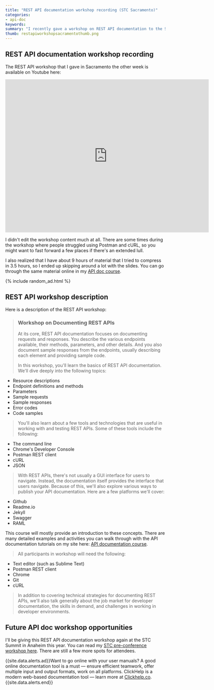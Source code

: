 ```yaml
---
title: "REST API documentation workshop recording (STC Sacramento)"
categories:
- api-doc
keywords:
summary: "I recently gave a workshop on REST API documentation to the STC Sacramento chapter. The workshop is about 3.5 hrs long and covers a lot of the concepts that I detail in my API doc course. In the workshop I first show you how to use a REST API like a developer. We then walk through common sections in API documentation, especially reference topics. Finally I give a tour of API documentation publishing tools."
thumb: restapiworkshopsacramentothumb.png
---
```


## REST API documentation workshop recording

The REST API workshop that I gave in Sacramento the other week is available on Youtube here:

<iframe width="640" height="480" src="https://www.youtube.com/embed/GerbihyUpdo" frameborder="0" allowfullscreen></iframe>

I didn't edit the workshop content much at all. There are some times during the workshop where people struggled using Postman and cURL, so you might want to fast forward a few places if there's an extended lull.

I also realized that I have about 9 hours of material that I tried to compress in 3.5 hours, so I ended up skipping around a lot with the slides. You can go through the same material online in my [API doc course](https://idratherbewriting.com/learnapidoc/).

{% include random_ad.html %}

## REST API workshop description

Here is a description of the REST API workshop:

> <h3>Workshop on Documenting REST APIs</h3>
>
>At its core, REST API documentation focuses on documenting requests and responses. You describe the various endpoints available, their methods, parameters, and other details. And you also document sample responses from the endpoints, usually describing each element and providing sample code.
>
>In this workshop, you'll learn the basics of REST API documentation. We'll dive deeply into the following topics:
>
* Resource descriptions
* Endpoint definitions and methods
* Parameters
* Sample requests
* Sample responses
* Error codes
* Code samples
>
>You'll also learn about a few tools and technologies that are useful in working with and testing REST APIs. Some of these tools include the following:
>
* The command line
* Chrome's Developer Console
* Postman REST client
* cURL
* JSON
>
>With REST APIs, there's not usually a GUI interface for users to navigate. Instead, the documentation itself provides the interface that users navigate. Because of this, we'll also explore various ways to publish your API documentation. Here are a few platforms we'll cover:
>
* Github
* Readme.io
* Jekyll
* Swagger
* RAML
>
This course will mostly provide an introduction to these concepts. There are many detailed examples and activities you can walk through with the API documentation tutorials on my site here: <a href="https://idratherbewriting.com/learnapidoc/">API documentation course</a>.
>
>All participants in workshop will need the following:
>
* Text editor (such as Sublime Text)
* Postman REST client
* Chrome
* Git
* cURL
>
>In addition to covering technical strategies for documenting REST APIs, we'll also talk generally about the job market for developer documentation, the skills in demand, and challenges in working in developer environments.

## Future API doc workshop opportunities

I'll be giving this REST API documentation workshop again at the STC Summit in Anaheim this year. You can read my [STC pre-conference workshop here](http://technicalcommunicationsummit2016.sched.org/event/5o4O). There are still a few more spots for attendees.

{{site.data.alerts.ad}}Want to go online with your user manuals? A good online documentation tool is a must &mdash; ensure efficient teamwork, offer multiple input and output formats, work on all platforms. ClickHelp is a modern web-based documentation tool &mdash; learn more at <a rel="nofollow" href="https://clickhelp.com/">Clickhelp.co</a>.{{site.data.alerts.end}}
